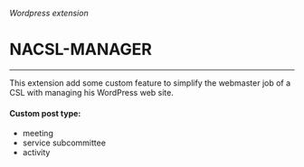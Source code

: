 *Wordpress extension*
# NACSL-MANAGER
***

This extension add some custom feature to simplify the webmaster job of a CSL with managing his WordPress web site.

#### Custom post type:
- meeting
- service subcommittee
- activity
